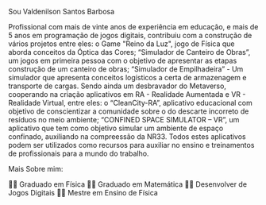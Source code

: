 Sou Valdenilson Santos Barbosa

Profissional com mais de vinte anos de experiência em educação, e mais de 5 anos em programação de jogos digitais, contribuiu com a construção de vários projetos entre eles: o Game "Reino da Luz", jogo de Física que aborda conceitos da Óptica das Cores; “Simulador de Canteiro de Obras”, um jogos em primeira pessoa com o objetivo de apresentar as etapas construção de um canteiro de obras; “Simulador de Empilhadeira” - Um simulador que apresenta conceitos logísticos a certa de armazenagem e transporte de cargas. Sendo ainda um desbravador do Metaverso, cooperando na criação aplicativos em RA - Realidade Aumentada e  VR - Realidade Virtual, entre eles: o “CleanCity-RA”, aplicativo educacional com objetivo de conscientizar a comunidade sobre o do descarte incorreto de resíduos no meio ambiente; “CONFINED SPACE SIMULATOR – VR”, um aplicativo que tem como objetivo simular um ambiente de espaço confinado, auxiliando na compreessão da NR33. Todos estes aplicativos podem ser utilizados como recursos para auxiliar no ensino e treinamentos de profissionais para a mundo do trabalho.

Mais Sobre mim:

👨‍🏫 Graduado em Física
👨‍🏫 Graduado em Matemática
👨‍🔬 Desenvolver de Jogos Digitais
👨‍🔬 Mestre em Ensino de Física






